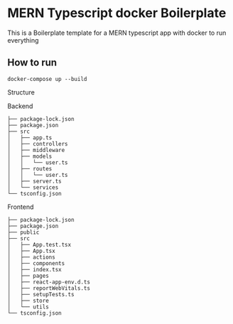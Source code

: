 
# MERN Typescript docker Boilerplate

This is a Boilerplate template for a MERN typescript app with docker to run everything

## How to run
``docker-compose up --build``

Structure

Backend
```
├── package-lock.json
├── package.json
├── src
│   ├── app.ts
│   ├── controllers
│   ├── middleware
│   ├── models
│   │   └── user.ts
│   ├── routes
│   │   └── user.ts
│   ├── server.ts
│   └── services
└── tsconfig.json
```

Frontend
```
├── package-lock.json
├── package.json
├── public
├── src
│   ├── App.test.tsx
│   ├── App.tsx
│   ├── actions
│   ├── components
│   ├── index.tsx
│   ├── pages
│   ├── react-app-env.d.ts
│   ├── reportWebVitals.ts
│   ├── setupTests.ts
│   ├── store
│   └── utils
└── tsconfig.json
```



